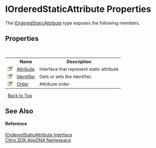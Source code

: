 # IOrderedStaticAttribute Properties
 

The <a href="4a6f7dab-80c2-73ed-890a-2a36df90587e">IOrderedStaticAttribute</a> type exposes the following members.


## Properties
&nbsp;<table><tr><th></th><th>Name</th><th>Description</th></tr><tr><td>![Public property](media/pubproperty.gif "Public property")</td><td><a href="d917f2c8-c7e1-f892-d0d2-91ee3e21b737">Attribute</a></td><td>
Interface that represent static attribute</td></tr><tr><td>![Public property](media/pubproperty.gif "Public property")</td><td><a href="a5b639b3-76b0-1fee-4d44-9b84d302075b">Identifier</a></td><td>
Gets or sets the identifier.</td></tr><tr><td>![Public property](media/pubproperty.gif "Public property")</td><td><a href="174ac5ac-07fd-66ed-6320-6d0627a184a1">Order</a></td><td>
Attribute order</td></tr></table>&nbsp;
<a href="#iorderedstaticattribute-properties">Back to Top</a>

## See Also


#### Reference
<a href="4a6f7dab-80c2-73ed-890a-2a36df90587e">IOrderedStaticAttribute Interface</a><br /><a href="fe2d265b-410b-8b11-1eb4-a790e0b062bf">Citrix.SDK.AppDNA Namespace</a><br />